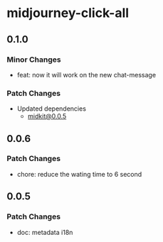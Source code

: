 # midjourney-click-all

## 0.1.0

### Minor Changes

- feat: now it will work on the new chat-message

### Patch Changes

- Updated dependencies
  - midkit@0.0.5

## 0.0.6

### Patch Changes

- chore: reduce the wating time to 6 second

## 0.0.5

### Patch Changes

- doc: metadata i18n
